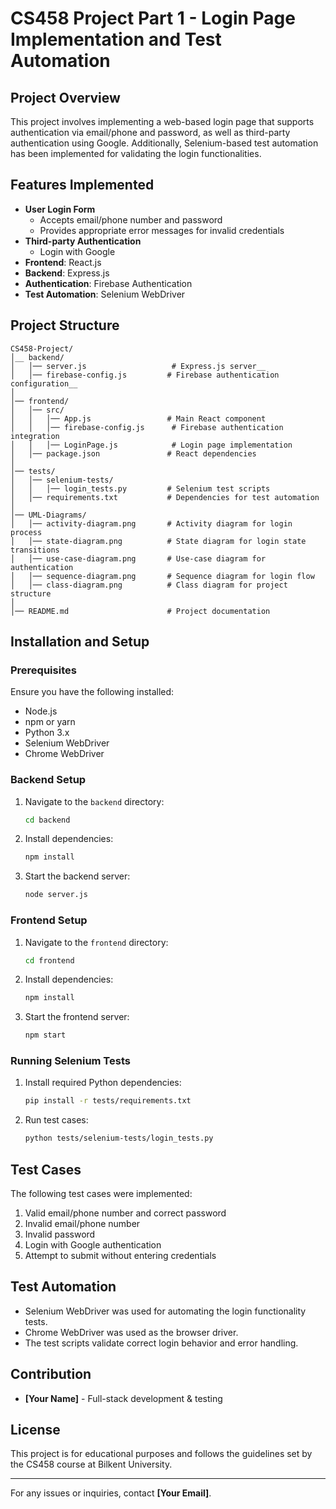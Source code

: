 # CS458 Project Part 1 - Login Page Implementation and Test Automation

## Project Overview

This project involves implementing a web-based login page that supports authentication via email/phone and password, as well as third-party authentication using Google. Additionally, Selenium-based test automation has been implemented for validating the login functionalities.

## Features Implemented

- **User Login Form**
  - Accepts email/phone number and password
  - Provides appropriate error messages for invalid credentials
- **Third-party Authentication**
  - Login with Google
- **Frontend**: React.js
- **Backend**: Express.js
- **Authentication**: Firebase Authentication
- **Test Automation**: Selenium WebDriver

## Project Structure

```
CS458-Project/
│__ backend/
│   │── server.js                   # Express.js server__
│   │── firebase-config.js         # Firebase authentication configuration__
│
│── frontend/
│   │── src/
│   │   │── App.js                 # Main React component
│   │   │── firebase-config.js      # Firebase authentication integration
│   │   │── LoginPage.js            # Login page implementation
│   │── package.json               # React dependencies
│
│── tests/
│   │── selenium-tests/
│   │   │── login_tests.py         # Selenium test scripts
│   │── requirements.txt           # Dependencies for test automation
│
│── UML-Diagrams/
│   │── activity-diagram.png       # Activity diagram for login process
│   │── state-diagram.png          # State diagram for login state transitions
│   │── use-case-diagram.png       # Use-case diagram for authentication
│   │── sequence-diagram.png       # Sequence diagram for login flow
│   │── class-diagram.png          # Class diagram for project structure
│
│── README.md                      # Project documentation
```

## Installation and Setup

### Prerequisites

Ensure you have the following installed:

- Node.js
- npm or yarn
- Python 3.x
- Selenium WebDriver
- Chrome WebDriver

### Backend Setup

1. Navigate to the `backend` directory:
   ```sh
   cd backend
   ```
2. Install dependencies:
   ```sh
   npm install
   ```
3. Start the backend server:
   ```sh
   node server.js
   ```

### Frontend Setup

1. Navigate to the `frontend` directory:
   ```sh
   cd frontend
   ```
2. Install dependencies:
   ```sh
   npm install
   ```
3. Start the frontend server:
   ```sh
   npm start
   ```

### Running Selenium Tests

1. Install required Python dependencies:
   ```sh
   pip install -r tests/requirements.txt
   ```
2. Run test cases:
   ```sh
   python tests/selenium-tests/login_tests.py
   ```

## Test Cases

The following test cases were implemented:

1. Valid email/phone number and correct password
2. Invalid email/phone number
3. Invalid password
4. Login with Google authentication
5. Attempt to submit without entering credentials

## Test Automation

- Selenium WebDriver was used for automating the login functionality tests.
- Chrome WebDriver was used as the browser driver.
- The test scripts validate correct login behavior and error handling.

## Contribution

- **[Your Name]** - Full-stack development & testing

## License

This project is for educational purposes and follows the guidelines set by the CS458 course at Bilkent University.

---

For any issues or inquiries, contact **[Your Email]**.
